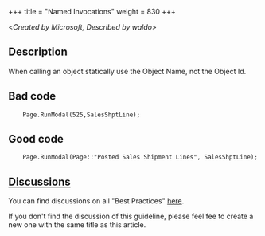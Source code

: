 +++
title = "Named Invocations"
weight = 830
+++

<_Created by Microsoft, Described by waldo_\>

## Description
When calling an object statically use the Object Name, not the Object Id.

## Bad code

```al
    Page.RunModal(525,SalesShptLine);
```

## Good code

```al
    Page.RunModal(Page::"Posted Sales Shipment Lines", SalesShptLine);
```

## [Discussions](https://github.com/microsoft/alguidelines/discussions/categories/bc-best-practices?discussions_q=named+invocations+category%3A%22BC+Best+Practices%22)

You can find discussions on all "Best Practices" [here](https://github.com/microsoft/alguidelines/discussions/categories/bc-best-practices).

If you don't find the discussion of this guideline, please feel fee to create a new one with the same title as this article. 
